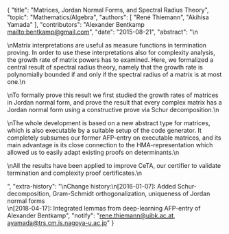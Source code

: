 {
    "title": "Matrices, Jordan Normal Forms, and Spectral Radius Theory",
    "topic": "Mathematics/Algebra",
    "authors": [
        "René Thiemann",
        "Akihisa Yamada"
    ],
    "contributors": "Alexander Bentkamp <mailto:bentkamp@gmail.com>",
    "date": "2015-08-21",
    "abstract": "\n<p>\nMatrix interpretations are useful as measure functions in termination proving. In order to use these interpretations also for complexity analysis, the growth rate of matrix powers has to examined. Here, we formalized a central result of spectral radius theory, namely that the growth rate is polynomially bounded if and only if the spectral radius of a matrix is at most one.\n</p><p>\nTo formally prove this result we first studied the growth rates of matrices in Jordan normal form, and prove the result that every complex matrix has a Jordan normal form using a constructive prove via Schur decomposition.\n</p><p>\nThe whole development is based on a new abstract type for matrices, which is also executable by a suitable setup of the code generator. It completely subsumes our former AFP-entry on executable matrices, and its main advantage is its close connection to the HMA-representation which allowed us to easily adapt existing proofs on determinants.\n</p><p>\nAll the results have been applied to improve CeTA, our certifier to validate termination and complexity proof certificates.\n</p>",
    "extra-history": "\nChange history:\n[2016-01-07]: Added Schur-decomposition, Gram-Schmidt orthogonalization, uniqueness of Jordan normal forms<br/>\n[2018-04-17]: Integrated lemmas from deep-learning AFP-entry of Alexander Bentkamp",
    "notify": "rene.thiemann@uibk.ac.at, ayamada@trs.cm.is.nagoya-u.ac.jp"
}